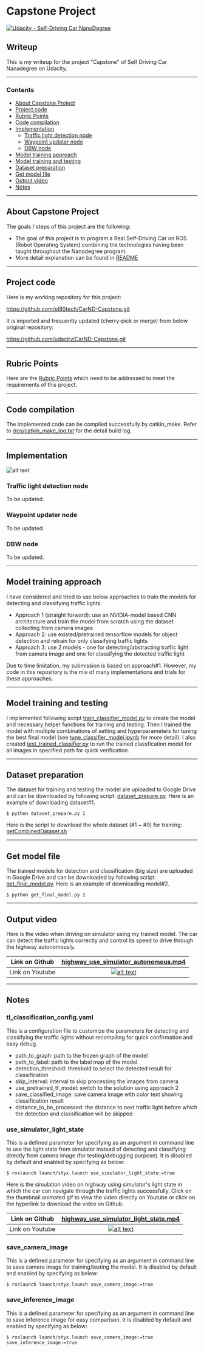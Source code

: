 # **Capstone Project** 
[![Udacity - Self-Driving Car NanoDegree](https://s3.amazonaws.com/udacity-sdc/github/shield-carnd.svg)](http://www.udacity.com/drive)

## Writeup

This is my writeup for the project "Capstone" of Self Driving Car Nanadegree on Udacity.

---

### Contents

* [About Capstone Project](#About-Capstone-Project)
* [Project code](#Project-code)
* [Rubric Points](#Rubric-Points)
* [Code compilation](#Code-compilation)
* [Implementation](#Implementation)
	* [Traffic light detection node](#Traffic-light-detection-node)
	* [Waypoint updater node](#Waypoint-updater-node)
	* [DBW node](#DBW-node)
* [Model training approach](#Model-training-approach)
* [Model training and testing](#Model-training-and-testing)
* [Dataset preparation](#Dataset-preparation)
* [Get model file](#Get-model-file)
* [Output video](#Output-video)
* [Notes](#Notes)

[//]: # (Image References)

[architecture]: ./imgs/architecture.png "System Architecture Diagram"
[highway_sim_light_state]: ./video/highway_use_simulator_light_state.gif "Driving on highway using simulator light state"
[highway_sim_autonomous]: ./video/highway_use_simulator_autonomous.gif "Driving on highway autonomously"

---
## About Capstone Project

The goals / steps of this project are the following:

* The goal of this project is to program a Real Self-Driving Car on ROS (Robot Operating System) combining the technologies having been taught throughout the Nanodegree program.
* More detail explanation can be found in [README](https://github.com/pl80tech/CarND-Capstone/blob/master/README.md)

---
## Project code

Here is my working repository for this project:

https://github.com/pl80tech/CarND-Capstone.git

It is imported and frequently updated (cherry-pick or merge) from below original repository:

https://github.com/udacity/CarND-Capstone.git

---
## Rubric Points

Here are the [Rubric Points](https://review.udacity.com/#!/rubrics/1969/view) which need to be addressed to meet the requirements of this project.

---
## Code compilation

The implemented code can be compiled successfully by catkin_make. Refer to [/ros/catkin_make_log.txt](https://github.com/pl80tech/CarND-Capstone/blob/master/ros/catkin_make_log.txt) for the detail build log.

---
## Implementation

![alt text][architecture]

### Traffic light detection node

To be updated.

### Waypoint updater node

To be updated.

### DBW node

To be updated.

---
## Model training approach

I have considered and tried to use below approaches to train the models for detecting and classifying traffic lights.

* Approach 1 (straight forward): use an NVIDIA-model based CNN architecture and train the model from scratch using the dataset collecting from camera images
* Approach 2: use existed/pretrained tensorflow models for object detection and retrain for only classifying traffic lights
* Approach 3: use 2 models - one for detecting/abstracting traffic light from camera image and one for classifying the detected traffic light

Due to time limitation, my submission is based on approach#1. However, my code in this repository is the mix of many implementations and trials for these approaches.

---
## Model training and testing

I implemented following script [train_classifier_model.py](https://github.com/pl80tech/CarND-Capstone/blob/master/ros/src/tl_detector/model/train_classifier_model.py) to create the model and necessary helper functions for training and testing. Then I trained the model with multiple combinations of setting and hyperparameters for tuning the best final model (see [tune_classifier_model.ipynb](https://github.com/pl80tech/CarND-Capstone/blob/master/ros/src/tl_detector/model/tune_classifier_model.ipynb) for more detail). I also created [test_trained_classifier.py](https://github.com/pl80tech/CarND-Capstone/blob/master/ros/src/tl_detector/model/test_trained_classifier.py) to run the trained classfication model for all images in specified path for quick verification.

---
## Dataset preparation

The dataset for training and testing the model are uploaded to Google Drive and can be downloaded by following script: [dataset_prepare.py](https://github.com/pl80tech/CarND-Capstone/blob/master/ros/src/tl_detector/dataset_prepare.py). Here is an example of downloading dataset#1.

```shell
$ python dataset_prepare.py 1
```

Here is the script to download the whole dataset (#1 ~ #9) for training: [getCombinedDataset.sh](https://github.com/pl80tech/CarND-Capstone/blob/master/ros/src/tl_detector/model/getCombinedDataset.sh)

---
## Get model file

The trained models for detection and classification (big size) are uploaded in Google Drive and can be downloaded by following script: [get_final_model.py](https://github.com/pl80tech/CarND-Capstone/blob/master/ros/src/tl_detector/get_final_model.py). Here is an example of downloading model#2.

```shell
$ python get_final_model.py 2
```

---
## Output video

Here is the video when driving on simulator using my trained model. The car can detect the traffic lights correctly and control its speed to drive through the highway autonomously.

| Link on Github | [highway_use_simulator_autonomous.mp4](https://github.com/pl80tech/CarND-Capstone/blob/master/video/highway_use_simulator_autonomous.mp4) |
|:--------------:|:---------------:|
| Link on Youtube | [![alt text][highway_sim_autonomous]](https://www.youtube.com/watch?v=1xd7hfKjxeM) |

---
## Notes

### tl_classification_config.yaml

This is a configuration file to customize the parameters for detecting and classifying the traffic lights without recompiling for quick confirmation and easy debug.

* path_to_graph: path to the frozen graph of the model
* path_to_label: path to the label map of the model
* detection_threshold: threshold to select the detected result for classification
* skip_interval: interval to skip processing the images from camera
* use_pretrained_tf_model: switch to the solution using approach 2
* save_classified_image: save camera image with color text showing classification result
* distance_to_be_processed: the distance to next traffic light before which the detection and classification will be skipped

### use_simulator_light_state

This is a defined parameter for specifying as an argument in command line to use the light state from simulator instead of detecting and classifying directly from camera image (for testing/debugging purpose). It is disabled by default and enabled by specifying as below:

```shell
$ roslaunch launch/styx.launch use_simulator_light_state:=true
```
Here is the simulation video on highway using simulator's light state in which the car can navigate through the traffic lights successfully. Click on the thumbnail animated gif to view the video directly on Youtube or click on the hyperlink to download the video on Github.

| Link on Github | [highway_use_simulator_light_state.mp4](https://github.com/pl80tech/CarND-Capstone/blob/master/video/highway_use_simulator_light_state.mp4) |
|:--------------:|:---------------:|
| Link on Youtube | [![alt text][highway_sim_light_state]](https://www.youtube.com/watch?v=5-mSSGskBSc) |

### save_camera_image

This is a defined parameter for specifying as an argument in command line to save camera image for training/testing the model. It is disabled by default and enabled by specifying as below:

```shell
$ roslaunch launch/styx.launch save_camera_image:=true
```

### save_inference_image

This is a defined parameter for specifying as an argument in command line to save inference image for easy comparison. It is disabled by default and enabled by specifying as below:

```shell
$ roslaunch launch/styx.launch save_camera_image:=true save_inference_image:=true
```